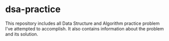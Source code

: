 # dsa-practice
This repository includes all Data Structure and Algorithm practice problem I've attempted to accomplish.
It also contains information about the problem and its solution.
